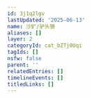 ```yaml
---
id: 3j1q2lgv
lastUpdated: '2025-06-13'
name: 沙犷/驴头狼
aliases: []
layer: 2
categoryId: cat_bZTj0Uqi
tagIds: []
nsfw: false
parent: ''
relatedEntries: []
timelineEvents: []
titledLinks: []
---
```


